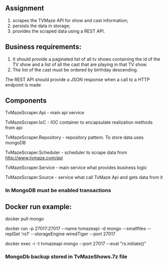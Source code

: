 ## Assignment 
1. scrapes the TVMaze API for show and cast information; 
2. persists the data in storage; 
3. provides the scraped data using a REST API. 

## Business requirements: 
1. It should provide a paginated list of all tv shows containing the id of the TV show and a list of all the cast that are playing in that TV show. 
2. The list of the cast must be ordered by birthday descending. 

The REST API should provide a JSON response when a call to a HTTP endpoint is made 

## Components
TvMazeScraper.Api - main api service

TvMazeScraper.IoC - IOC container to encapsulate realization methods from api

TvMazeScraper.Repository - repository pattern. To store data uses mongoDB

TvMazeScraper.Scheduler - scheduler to scrape data from http://www.tvmaze.com/api

TvMazeScraper.Service - main service what provides business logic

TvMazeScraper.Source - service what call TvMaze Api and gets data from it

### In MongoDB must be enabled transactions

## Docker run example:

docker pull mongo

docker run -p 27017:27017 --name tvmazeapi -d mongo --smallfiles --replSet 'rs1' --storageEngine wiredTiger --port 27017

docker exec -i -t tvmazeapi mongo --port 27017 --eval "rs.initiate()"


### MongoDb backup stored in TvMazeShows.7z file
